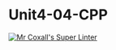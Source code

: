 # Unit4-04-CPP
[![Mr Coxall's Super Linter](https://github.com/ICS3U-Programming-JosephK/Unit4-04-CPP/workflows/Mr%20Coxall's%20Super%20Linter/badge.svg)](https://github.com/ICS3U-Programming-JosephK/Unit4-04-CPP/actions/)
